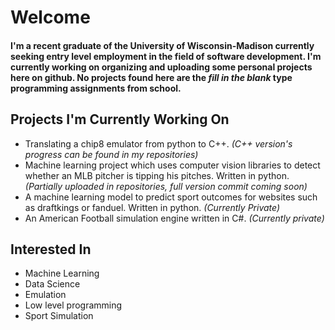 # Welcome

#### I'm a recent graduate of the University of Wisconsin-Madison currently seeking entry level employment in the field of software development. I'm currently working on organizing and uploading some personal projects here on github.  No projects found here are the *fill in the blank* type programming assignments from school.

## Projects I'm Currently Working On
* Translating a chip8 emulator from python to C++.  *(C++ version's progress can be found in my repositories)*
* Machine learning project which uses computer vision libraries to detect whether an MLB pitcher is tipping his pitches.  Written in python. *(Partially uploaded in repositories, full version commit coming soon)*
* A machine learning model to predict sport outcomes for websites such as draftkings or fanduel.  Written in python. *(Currently Private)*
* An American Football simulation engine written in C#. *(Currently private)*

## Interested In
* Machine Learning
* Data Science
* Emulation
* Low level programming
* Sport Simulation

<!--
**HunterWard/HunterWard** is a ✨ _special_ ✨ repository because its `README.md` (this file) appears on your GitHub profile.

Here are some ideas to get you started:

- 🔭 I’m currently working on ...
- 🌱 I’m currently learning ...
- 👯 I’m looking to collaborate on ...
- 🤔 I’m looking for help with ...
- 💬 Ask me about ...
- 📫 How to reach me: ...
- 😄 Pronouns: ...
- ⚡ Fun fact: ...
-->
